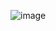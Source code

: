 ![image](https://github.com/GabrielPedrico/api-guru-gpt/assets/61802922/9e62bcb4-cd0c-4054-86d1-5520588706f5)

